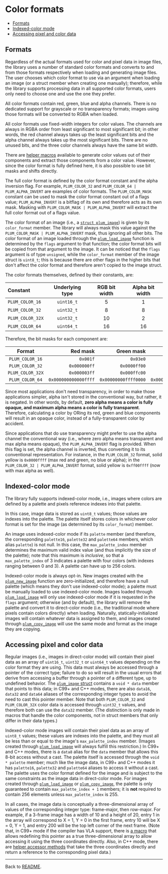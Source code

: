 # Color formats

- [Formats](#formats)
- [Indexed-color mode](#indexed-color-mode)
- [Accessing pixel and color data](#accessing-pixel-and-color-data)

## Formats

Regardless of the actual formats used for color and pixel data in image files, the library uses a number of standard
color formats and converts to and from those formats respectively when loading and generating image files.
The user chooses which color format to use via an argument when loading an image (or a struct member when creating one
manually); therefore, while the library supports processing data in all supported color formats, users only need to
choose one and use the one they prefer.

All color formats contain red, green, blue and alpha channels.
There is no dedicated support for grayscale or no transparency formats; images using those formats will be converted
to RGBA when loaded.

All color formats use fixed-width integers for color values.
The channels are always in RGBA order from least significant to most significant bit; in other words, the red channel
always takes up the least significant bits and the alpha channel always takes up the most significant bits.
There are no unused bits, and the three color channels always have the same bit width.

There are [helper macros][macros] available to generate color values out of their components and extract those
components from a color value.
However, since the color format is fully defined here, it is also possible to use bit masks and shifts directly.

The full color format is defined by the color format constant and the alpha inversion flag.
For example, `PLUM_COLOR_32` and `PLUM_COLOR_64 | PLUM_ALPHA_INVERT` are examples of color formats.
The `PLUM_COLOR_MASK` constant can be used to mask the color format constant out of a flags value; `PLUM_ALPHA_INVERT`
is a bitflag of its own and therefore acts as its own mask. Masking with `PLUM_COLOR_MASK | PLUM_ALPHA_INVERT` will
extract the full color format out of a flags value.

The color format of an image (i.e., a [`struct plum_image`][image]) is given by its `color_format` member.
The library will always mask this value against the `PLUM_COLOR_MASK | PLUM_ALPHA_INVERT` mask, thus ignoring all
other bits.
The color format of an image loaded through the [`plum_load_image`][load] function is determined by the `flags`
argument to that function; the color format bits will be copied from that argument to the image.
It can be noticed that the `flags` argument is of type `unsigned`, while the `color_format` member of the image struct
is `uint8_t`; this is because there are other flags in the higher bits that don't affect the color format and
therefore aren't copied to the image struct.

The color formats themselves, defined by their constants, are:

|    Constant    |Underlying type|RGB bit width|Alpha bit width|
|:---------------|:-------------:|:-----------:|:-------------:|
|`PLUM_COLOR_16` |  `uint16_t`   |      5      |       1       |
|`PLUM_COLOR_32` |  `uint32_t`   |      8      |       8       |
|`PLUM_COLOR_32X`|  `uint32_t`   |     10      |       2       |
|`PLUM_COLOR_64` |  `uint64_t`   |     16      |      16       |

Therefore, the bit masks for each component are:

|     Format     |      Red mask      |     Green mask     |      Blue mask     |     Alpha mask     |
|:--------------:|-------------------:|-------------------:|-------------------:|-------------------:|
|`PLUM_COLOR_16` |            `0x001f`|            `0x03e0`|            `0x7c00`|            `0x8000`|
|`PLUM_COLOR_32` |        `0x000000ff`|        `0x0000ff00`|        `0x00ff0000`|        `0xff000000`|
|`PLUM_COLOR_32X`|        `0x000003ff`|        `0x000ffc00`|        `0x3ff00000`|        `0xc0000000`|
|`PLUM_COLOR_64` |`0x000000000000ffff`|`0x00000000ffff0000`|`0x0000ffff00000000`|`0xffff000000000000`|

Since most applications don't need transparency, in order to make those applications simpler, alpha isn't stored in
the conventional way, but rather, it is negated.
In other words, by default, **zero alpha means a color is fully opaque, and maximum alpha means a color is fully
transparent**.
Therefore, calculating a color by ORing its red, green and blue components will result in an opaque color, instead of
a fully-transparent color by accident.

Since applications that do use transparency might prefer to use the alpha channel the conventional way (i.e., where
zero alpha means transparent and max alpha means opaque), the `PLUM_ALPHA_INVERT` flag is provided.
When this flag is set, the alpha channel is inverted, thus converting it to its conventional representation.
For instance, in the `PLUM_COLOR_32` format, solid yellow is `0x0000ffff` (max red and green, no blue or alpha); in
the `PLUM_COLOR_32 | PLUM_ALPHA_INVERT` format, solid yellow is `0xff00ffff` (now with max alpha as well).

## Indexed-color mode

The library fully supports indexed-color mode, i.e., images where colors are defined by a palette and pixels reference
indexes into that palette.

In this case, image data is stored as `uint8_t` values; those values are indexes into the palette.
The palette itself stores colors in whichever color format is set for the image (as determined by its `color_format`)
member.

An image uses indexed-color mode if its `palette` member (and therefore, the corresponding `palette16`, `palette32`
and `palette64` members, which alias `palette`) is not null.
In this case, the `max_palette_index` member determines the maximum valid index value (and thus implicitly the size of
the palette); note that this maximum is _inclusive_, so that a `max_palette_index` of 3 indicates a palette with four
colors (with indexes ranging between 0 and 3).
A palette can have up to 256 colors.

Indexed-color mode is always opt-in.
New images created with the [`plum_new_image`][new] function are zero-initialized, and therefore have a null palette
(which means they don't use indexed-color mode); a palette must be manually loaded to use indexed-color mode.
Images loaded through [`plum_load_image`][load] will only use indexed-color mode if it is requested in the `flags`
argument; otherwise (and by default), the library will remove the palette and convert it to direct-color mode (i.e.,
the traditional mode where pixels contain colors directly) when loading.
Naturally, statically-initialized images will contain whatever data is assigned to them, and images created through
[`plum_copy_image`][copy] will use the same mode and format as the image they are copying.

## Accessing pixel and color data

Regular images (i.e., images in direct-color mode) will contain their pixel data as an array of `uint16_t`, `uint32_t`
or `uint64_t` values depending on the color format they are using.
This data must always be accessed through a pointer of the correct type; failure to do so will result in the usual
errors that derive from accessing a buffer through a pointer of a different type, up to undefined behavior.
The [`plum_image` struct][image] contains a `void * data` member that points to this data; in C99+ and C++ modes,
there are also `data16`, `data32` and `data64` aliases of the corresponding integer types to avoid the need to cast
this pointer member.
Note that both `PLUM_COLOR_32` and `PLUM_COLOR_32X` color data is accessed through `uint32_t` values, and therefore
both can use the `data32` member.
(The distinction is only made in macros that handle the color components, not in struct members that only differ in
their data types.)

Indexed-color mode images will contain their pixel data as an array of `uint8_t` values; these values are indexes
into the palette, and they must all be less than or equal to the image's `max_palette_index` member.
(Images created through [`plum_load_image`][load] will always fulfill this restriction.)
In C99+ and C++ modes, there is a `data8` alias for the `data` member that allows this 8-bit access without a cast.
The palette itself is accessed through the `void * palette` member; much like the image data, in C99+ and C++ modes it
has `palette16`, `palette32` and `palette64` aliases to access it without a cast.
The palette uses the color format defined for the image and is subject to the same constraints as the image data in
direct-color mode.
For images created through [`plum_load_image`][load] or [`plum_copy_image`][copy], the palette is only guaranteed to
contain `max_palette_index + 1` members; it is **not** required to contain 256 elements unless `max_palette_index` is
255.

In all cases, the image data is conceptually a three-dimensional array of values of the corresponding integer type:
frame-major, then row-major.
For example, if a 3-frame image has a width of 10 and a height of 20, entry 1 in the array will correspond to X = 1,
Y = 0 in the first frame, entry 10 will be X = 0, Y = 1, and entry 200 will be the top left corner of the next frame.
(Note that, in C99+ mode if the compiler has VLA support, there is [a macro][vla] that allows redefining this pointer
as a true three-dimensional array to allow accessing it using the three coordinates directly.
Also, in C++ mode, there are [helper accessor methods][methods] that take the three coordinates directly and return a
reference to the corresponding pixel data.)

* * *

Back to [README](README.md).

[copy]: #
[image]: #
[load]: #
[macros]: #
[methods]: #
[new]: #
[vla]: #
